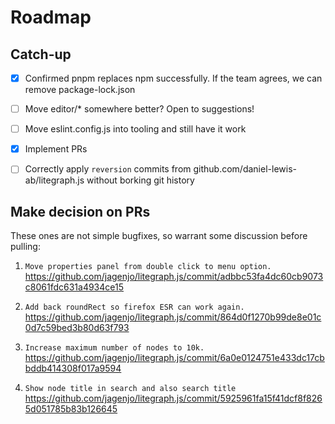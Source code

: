 
# Roadmap

## Catch-up

- [x] Confirmed pnpm replaces npm successfully.  If the team agrees, we can remove package-lock.json

- [ ] Move editor/* somewhere better?  Open to suggestions!

- [ ] Move eslint.config.js into tooling and still have it work

- [x] Implement PRs

- [ ] Correctly apply `reversion` commits from github.com/daniel-lewis-ab/litegraph.js without borking git history

## Make decision on PRs

These ones are not simple bugfixes, so warrant some discussion before pulling:

1. `Move properties panel from double click to menu option.` https://github.com/jagenjo/litegraph.js/commit/adbbc53fa4dc60cb9073c8061fdc631a4934ce15

2. `Add back roundRect so firefox ESR can work again.` https://github.com/jagenjo/litegraph.js/commit/864d0f1270b99de8e01c0d7c59bed3b80d63f793

3. `Increase maximum number of nodes to 10k.`
https://github.com/jagenjo/litegraph.js/commit/6a0e0124751e433dc17cbbddb414308f017a9594

4. `Show node title in search and also search title`
https://github.com/jagenjo/litegraph.js/commit/5925961fa15f41dcf8f8265d051785b83b126645

